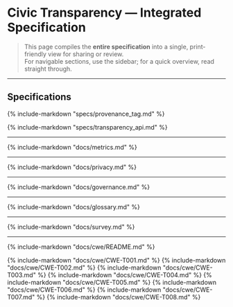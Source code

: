 <!-- docs/en/docs/all.md -->

# Civic Transparency — Integrated Specification

> This page compiles the **entire specification** into a single, print-friendly view for sharing or review.  
> For navigable sections, use the sidebar; for a quick overview, read straight through.

---

## Specifications

{% include-markdown "specs/provenance_tag.md" %}

{% include-markdown "specs/transparency_api.md" %}

---

{% include-markdown "docs/metrics.md" %}

---

{% include-markdown "docs/privacy.md" %}

---

{% include-markdown "docs/governance.md" %}

---

{% include-markdown "docs/glossary.md" %}

---

{% include-markdown "docs/survey.md" %}

---

{% include-markdown "docs/cwe/README.md" %}

{% include-markdown "docs/cwe/CWE-T001.md" %}
{% include-markdown "docs/cwe/CWE-T002.md" %}
{% include-markdown "docs/cwe/CWE-T003.md" %}
{% include-markdown "docs/cwe/CWE-T004.md" %}
{% include-markdown "docs/cwe/CWE-T005.md" %}
{% include-markdown "docs/cwe/CWE-T006.md" %}
{% include-markdown "docs/cwe/CWE-T007.md" %}
{% include-markdown "docs/cwe/CWE-T008.md" %}
